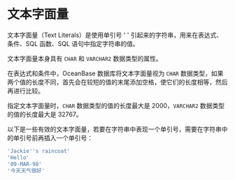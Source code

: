 文本字面量 
==========================

文本字面量（Text Literals）是使用单引号 ' ' 引起来的字符串，用来在表达式、条件、SQL 函数、SQL 语句中指定字符串的值。

文本字面量本身具有 `CHAR` 和 `VARCHAR2` 数据类型的属性。

在表达式和条件中，OceanBase 数据库将文本字面量视为 `CHAR` 数据类型，如果两个值的长度不同，首先会在较短的值的末尾添加空格，使它们的长度相等，然后再进行比较。

指定文本字面量时，`CHAR` 数据类型的值的长度最大是 2000，`VARCHAR2` 数据类型的值的长度最大是 32767。

以下是一些有效的文本字面量，若要在字符串中表现一个单引号，需要在字符串中的单引号前再插入一个单引号：

```sql
'Jackie''s raincoat'
'Hello'
'09-MAR-98'
'今天天气很好'
```


